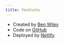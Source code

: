 ```yaml
---
title: footnote
---
```


* Created by [Ben Wiley](https://github.com/BenWileyUMN)
* Code on [GitHub](https://github.com/BenWileyUMN/personal-website-v1)
* Deployed by [Netlify](https://www.netlify.com/)
